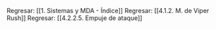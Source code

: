 
Regresar: [[1. Sistemas y MDA - Índice]]
Regresar: [[4.1.2. M. de Viper Rush]]
Regresar: [[4.2.2.5. Empuje de ataque]]

